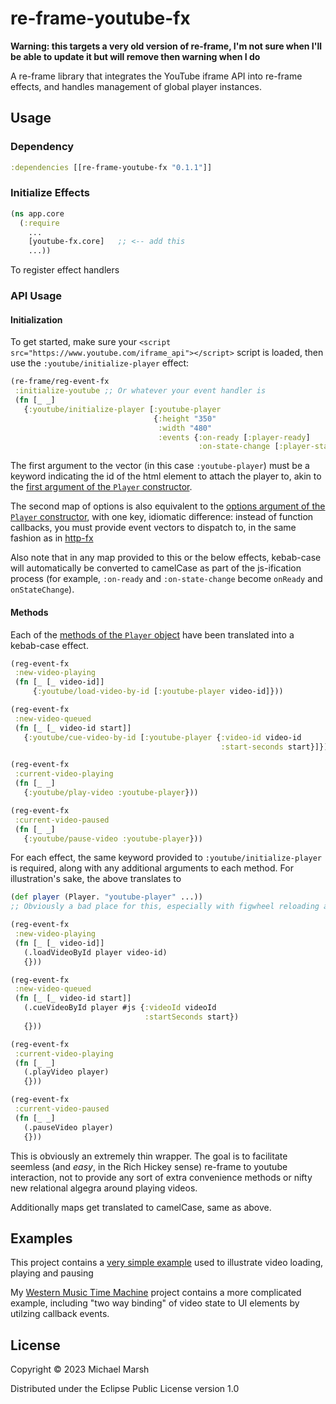 # re-frame-youtube-fx
**Warning: this targets a very old version of re-frame, I'm not sure when I'll be able to update it but will remove then warning when I do**

A re-frame library that integrates the YouTube iframe API into re-frame effects, and handles management of global player instances.

## Usage

### Dependency
```clojure
:dependencies [[re-frame-youtube-fx "0.1.1"]]
```

### Initialize Effects
```clojure
(ns app.core
  (:require
    ...
    [youtube-fx.core]   ;; <-- add this
    ...))
```
To register effect handlers

### API Usage

#### Initialization
To get started, make sure your `<script src="https://www.youtube.com/iframe_api"></script>` script is loaded, then use the `:youtube/initialize-player` effect:
```clojure
(re-frame/reg-event-fx
 :initialize-youtube ;; Or whatever your event handler is
 (fn [_ _]
   {:youtube/initialize-player [:youtube-player
                                {:height "350"
                                 :width "480"
                                 :events {:on-ready [:player-ready]
                                          :on-state-change [:player-state-change]}}]
```
The first argument to the vector (in this case `:youtube-player`) must be a keyword indicating the id of the html element to attach the player to, akin to the [first argument of the `Player` constructor](https://developers.google.com/youtube/iframe_api_reference#Loading_a_Video_Player).

The second map of options is also equivalent to the [options argument of the `Player` constructor](https://developers.google.com/youtube/iframe_api_reference#Loading_a_Video_Player), with one key, idiomatic difference: instead of function callbacks, you must provide event vectors to dispatch to, in the same fashion as in [http-fx](https://github.com/Day8/re-frame-http-fx)

Also note that in any map provided to this or the below effects, kebab-case will automatically be converted to camelCase as part of the js-ification process (for example, `:on-ready` and `:on-state-change` become `onReady` and `onStateChange`).

#### Methods
Each of the [methods of the `Player` object](https://developers.google.com/youtube/iframe_api_reference#Operations) have been translated into a kebab-case effect.
```clojure
(reg-event-fx
 :new-video-playing
 (fn [_ [_ video-id]]   
     {:youtube/load-video-by-id [:youtube-player video-id]}))

(reg-event-fx
 :new-video-queued
 (fn [_ [_ video-id start]]
   {:youtube/cue-video-by-id [:youtube-player {:video-id video-id   
                                               :start-seconds start}]}))

(reg-event-fx
 :current-video-playing
 (fn [_ _]
   {:youtube/play-video :youtube-player}))

(reg-event-fx
 :current-video-paused
 (fn [_ _]
   {:youtube/pause-video :youtube-player}))
```
For each effect, the same keyword provided to `:youtube/initialize-player` is required, along with any additional arguments to each method. For illustration's sake, the above translates to
```clojure
(def player (Player. "youtube-player" ...))
;; Obviously a bad place for this, especially with figwheel reloading all the time

(reg-event-fx
 :new-video-playing
 (fn [_ [_ video-id]]
   (.loadVideoById player video-id)
   {}))

(reg-event-fx
 :new-video-queued
 (fn [_ [_ video-id start]]
   (.cueVideoById player #js {:videoId videoId
                              :startSeconds start})
   {}))

(reg-event-fx
 :current-video-playing
 (fn [_ _]
   (.playVideo player)
   {}))

(reg-event-fx
 :current-video-paused
 (fn [_ _]
   (.pauseVideo player)
   {}))
```
This is obviously an extremely thin wrapper. The goal is to facilitate seemless (and *easy*, in the Rich Hickey sense) re-frame to youtube interaction, not to provide any sort of extra convenience methods or nifty new relational algegra around playing videos.

Additionally maps get translated to camelCase, same as above.

## Examples

This project contains a [very simple example](https://github.com/micmarsh/re-frame-youtube-fx/tree/master/examples/basic-player) used to illustrate video loading, playing and pausing

My [Western Music Time Machine](https://github.com/micmarsh/western-music-time-machine/blob/master/src/cljs/western_music/handlers/youtube.cljs) project contains a more complicated example, including "two way binding" of video state to UI elements by utilzing callback events.


## License

Copyright © 2023 Michael Marsh

Distributed under the Eclipse Public License version 1.0
